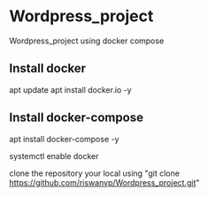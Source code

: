 # Wordpress_project

Wordpress_project using docker compose


Install docker 
---------
apt update
apt install docker.io -y


Install docker-compose
--------
apt install docker-compose -y

systemctl enable docker

clone the repository your local using "git clone https://github.com/riswanvp/Wordpress_project.git"
